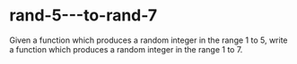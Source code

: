 # rand-5---to-rand-7
Given a function which produces a random integer in the range 1 to 5, 
write a function which produces a random integer in the range 1 to 7.

